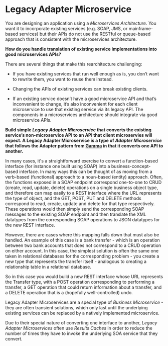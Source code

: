 # Legacy Adapter Microservice

You are designing an application using a *Microservices Architecture*. You want it to incorporate existing services (e.g. SOAP, JMS, or mainframe-based services) but their APIs do not use the RESTful or queue-based approach that is consistent with the microservices architecture.

**How do you handle translation of existing service implementations into good microservices APIs?**

There are several things that make this rearchitecture challenging:

-   If you have existing services that run well enough as is, you don’t want to rewrite them, you want to reuse them instead.

-   Changing the APIs of existing services can break existing clients.

-   If an existing service doesn’t have a good microservice API and that’s inconvenient to change, it’s also inconvenient for each client microservice to use that existing service via its legacy API. The components in a microservices architecture should integrate via good microservice APIs.

**Build simple *Legacy Adapter Microservice* that converts the existing service’s non-microservice API to an API that client microservies will expect. A Legacy Adapter Microservice is a type of *Adapter Microservice* that follows the Adapter pattern from [Gamma](https://www.amazon.com/Design-Patterns-Elements-Reusable-Object-Oriented/dp/0201633612) in that it converts one API to another.**

In many cases, it's a straightforward exercise to convert a function-based interface (for instance one built using SOAP) into a business-concept-based interface. In many ways this can be thought of as moving from a verb-based (functional) approach to a noun-based (entity) approach. Often, the functions exposed in a SOAP endpoint correspond one-to-one to CRUD (create, read, update, delete) operations on a single business object type, and therefore can map easily to a REST interface where the URL represents the type of object, and the GET, POST, PUT and DELETE methods correspond to read, create, update and delete for that type respectively. These operations would then simply send the corresponding SOAP messages to the existing SOAP endpoint and then translate the XML datatypes from the corresponding SOAP operations to JSON datatypes for the new REST interface.

However, there are cases where this mapping falls down that must also be handled. An example of this case is a bank transfer - which is an operation between two bank accounts that does not correspond to a CRUD operation on either account. In this case, the simplest solution is often the same one taken in relational databases for the corresponding problem - you create a new type that represents the transfer itself - analogous to creating a relationship table in a relational database.

So in this case you would build a new REST interface whose URL represents the Transfer type, with a POST operation corresponding to performing a transfer, a GET operation that could return information about a transfer, and a DELETE operation that is a (hopefully well-controlled) undo.

Legacy Adapter Microservices are a special type of *Business Microservice* - they are often transient solutions, which only last until the underlying existing services can be replaced by a natively implemented microservice.

Due to their special nature of converting one interface to another, *Legacy Adapter Microservices* often use *Results Caches* in order to reduce the number of times they have to invoke the underlying SOA service that they convert.
